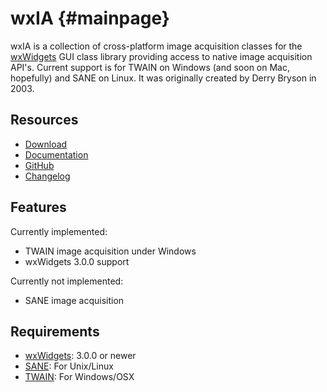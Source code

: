 wxIA                  {#mainpage}
=========

wxIA is a collection of cross-platform image acquisition classes for the [wxWidgets][1] GUI class library providing access to native image acquisition API's. Current support is for TWAIN on Windows (and soon on Mac, hopefully) and SANE on Linux. It was originally created by Derry Bryson in 2003.

Resources
---------
* [Download](https://github.com/versable/wxia/releases)
* [Documentation](http://versable.github.io/wxia)
* [GitHub](https://github.com/versable/wxia)
* [Changelog](https://github.com/versable/wxia/blob/master/CHANGELOG.md)

Features
--------
Currently implemented:
* TWAIN image acquisition under Windows
* wxWidgets 3.0.0 support

Currently not implemented:
* SANE image acquisition

Requirements
------------
* [wxWidgets][1]: 3.0.0  or newer
* [SANE][2]: For Unix/Linux
* [TWAIN][3]: For Windows/OSX

[1]: http://www.wxwidgets.org
[2]: http://sane-project.org/
[3]: http://www.twain.org/
